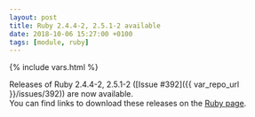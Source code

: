 ```yaml
---
layout: post
title: Ruby 2.4.4-2, 2.5.1-2 available
date: 2018-10-06 15:27:00 +0100
tags: [module, ruby]
---
```

{% include vars.html %}

Releases of Ruby 2.4.4-2, 2.5.1-2 ([Issue #392]({{ var_repo_url }}/issues/392)) are now available.<br />
You can find links to download these releases on the [Ruby page](/modules/ruby/).